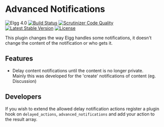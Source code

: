 Advanced Notifications
======================

![Elgg 4.0](https://img.shields.io/badge/Elgg-4.0-green.svg)
[![Build Status](https://scrutinizer-ci.com/g/ColdTrick/advanced_notifications/badges/build.png?b=master)](https://scrutinizer-ci.com/g/ColdTrick/advanced_notifications/build-status/master)
[![Scrutinizer Code Quality](https://scrutinizer-ci.com/g/ColdTrick/advanced_notifications/badges/quality-score.png?b=master)](https://scrutinizer-ci.com/g/ColdTrick/advanced_notifications/?branch=master)
[![Latest Stable Version](https://poser.pugx.org/coldtrick/advanced_notifications/v/stable.svg)](https://packagist.org/packages/coldtrick/advanced_notifications)
[![License](https://poser.pugx.org/coldtrick/advanced_notifications/license.svg)](https://packagist.org/packages/coldtrick/advanced_notifications)

This plugin changes the way Elgg handles some notifications, it doesn't change the content of the notification or who gets it.

Features
-----------

- Delay content notifications until the content is no longer private.  
Mainly this was developed for the 'create' notifications of content (eg. Discussion)

Developers
----------

If you wish to extend the allowed delay notification actions register a plugin hook on
`delayed_actions`, `advanced_notifications` and add your action to the result array.
